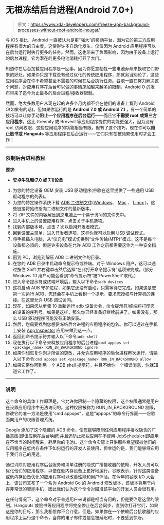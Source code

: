 # 无根冻结后台进程(Android 7.0+)

> 原文：<https://www.xda-developers.com/freeze-app-background-processes-without-root-android-nougat/>

与 iOS 相比，Android 一直被认为是更“强大”的移动平台，因为它的第三方应用程序有很大的自由度。这使得许多自动化发生，仅仅因为 Android 应用程序可以在后台运行时执行更多的任务。然而，这也带来了负面影响，因为由于设备上运行的后台进程，它为潜在的更多电池消耗打开了大门。

知道你在后台加载应用程序是一回事，因为你愿意牺牲一些电池寿命来换取它们带来的好处。如果你只是下载没有经过优化的传统应用程序，那就另当别论了，这些应用程序会在你不希望甚至不需要的时候在后台执行任务。谷歌一直在努力解决这个问题，对应用程序在后台可以做的事情施加越来越多的限制，Android O 的发布带来了迄今为止最多的后台进程/接收器限制。

然而，绝大多数用户从现在起的许多个月内都不会在他们的设备上看到 Android O(如果有的话)。但如果你运行的是 **Android 7.0 或 Android 7.1** ，有一个简单的技巧可以让你手动**阻止一个应用程序在后台运行**——而且它**不需要 root** **或第三方应用程序**。这比 Greenify 或 Brevent 等应用程序提供的功能更强大，因为没有 root 访问权限，这些应用程序的功能相当有限。但有了这个技巧，现在你可以**阻止脸书或 Hangouts** 等应用程序在后台运行——它们只有在被频繁使用时才会工作！

* * *

### 限制后台进程教程

**要求:**

*   **安卓牛轧糖(7.0 或 7.1)设备**

1.  为您的特定设备 OEM 安装 USB 驱动程序(谷歌在这里提供了一些通用 USB 驱动程序的列表)。
2.  为您的特定操作系统下载 [ADB 二进制文件](https://www.xda-developers.com/google-releases-separate-adb-and-fastboot-binary-downloads/)([Windows](https://dl.google.com/android/repository/platform-tools-latest-windows.zip)、 [Mac](https://dl.google.com/android/repository/platform-tools-latest-darwin.zip) 、 [Linux](https://dl.google.com/android/repository/platform-tools-latest-linux.zip) )。这些链接将始终指向二进制文件的最新版本。
3.  将 ZIP 文件的内容解压到您电脑上一个易于访问的文件夹中。
4.  进入手机上的设置应用程序，点击关于手机选项。
5.  找到内部版本号，点击 7 次以启用开发者模式。
6.  回到设置主菜单，进入开发者选项，这样你就可以启用 USB 调试模式。
7.  将手机插入电脑，从“仅充电”模式切换到“文件传输(MTP)”模式。这不是每个设备都必须的，但是许多设备在允许 ADB 工作之前都需要这作为一种安全措施。
8.  回到 PC，浏览到解压 ADB 二进制文件的目录。
9.  在您的 ADB 目录中启动命令提示符或终端。对于 Windows 用户，这可以通过按住 Shift 并右键单击然后选择“在此打开命令提示符”选项来完成。(部分 Windows 10 用户可能会看到“命令提示符”被“PowerShell”取代。)
10.  进入命令提示符或终端环境后，输入以下命令:`adb devices`
11.  这将启动 ADB 守护进程，如果它还没有启动，只需等待它完成。如果这是您第一次运行 ADB，您还会在手机上看到一个提示，要求您授权与计算机的连接。在这里允许 USB 调试访问。
12.  现在，如果您从步骤 10 重新运行 adb 设备命令，命令提示符/终端将打印您的设备的序列号。如果是这样，那么你已经准备好继续前进了。如果没有，那么 USB 驱动程序可能没有正确安装。
13.  然后，您需要找到您想要冻结后台进程的应用程序的包名。你可以通过在手机上安装 [App Inspector](https://play.google.com/store/apps/details?id=com.ubqsoft.sec01) 应用来做到这一点。
14.  返回到命令提示符并输入以下命令:`adb shell`
15.  现在执行以下命令来释放应用程序的后台进程:`cmd appops set <package_name> RUN_IN_BACKGROUND ignore`
16.  如果你想恢复你刚才所做的更改，并允许应用程序的后台进程再次运行，请输入以下命令:`cmd appops set <package_name> RUN_IN_BACKGROUND allow`
17.  如果它带你回到另一个 ADB shell 提示符，并且不给你一个错误消息，你就知道它工作了。

* * *

### 说明

这个命令的具体工作原理是，它允许你限制一个隐藏的权限，这个权限通常是用户在设置应用程序中无法访问的。这种权限被称为 RUN_IN_BACKGROUND 权限，修改它的唯一方法是使用“cmd appops”，这是“appops”的命令行界面——谷歌面向用户的权限管理系统。

Google 添加了这个隐藏的 ADB 命令，使您能够限制任何应用程序接收隐含的广播意图(即该应用在后台唤醒)并且还防止那些应用在不使用 JobScheduler(即应用在不恰当的时间醒来，耗尽你的电池)。这个命令实际上只供那些希望模拟他们的应用程序在低内存条件下如何运行的开发人员使用，但幸运的是，我们能够将它用于我们自己的用途。

通过消除对应用程序后台服务和清单注册的隐式广播接收器的依赖，开发人员可以优化他们的应用程序，以便在低内存设备上更好地运行。谷歌表示，针对这类设备或低内存设备优化的应用程序可以改善性能和用户体验。在今年的谷歌 I/O 大会上，该公司宣布了一个名为 Android Go 的 Android 修改版本，该版本将用于内存非常低的智能手机，因此我们认为这个命令对瞄准该平台的开发人员会很有用。

在任何情况下，这个命令对于普通用户来说都是相当有用的，但是要注意这里的限制。Hangouts 或脸书等应用程序将完全停止在后台同步，直到你打开它们，如果这是你的目标，那么我相信你不会介意。但是，如果你在一个依赖后台接收器的应用程序上运行这个命令，当你的电子邮件或信息被延迟时，不要感到惊讶。